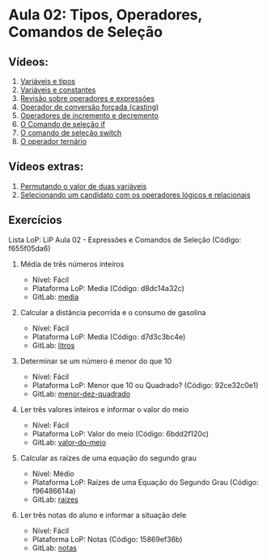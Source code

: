 # Aula 02: Tipos, Operadores, Comandos de Seleção

## Vídeos:

1. [Variáveis e tipos](https://youtu.be/R8xxBlvdo8o)
2. [Variáveis e constantes](https://youtu.be/llcQx0fCBvA)
3. [Revisão sobre operadores e expressões](https://youtu.be/rF7Xq7F8Qw0)
4. [Operador de conversão forçada (casting)](https://youtu.be/aJHJGCuNDhc)
5. [Operadores de incremento e decremento](https://youtu.be/X8VLMjGAupg)
6. [O Comando de seleção if](https://youtu.be/Os0RC80O0ko)
7. [O comando de seleção switch](https://youtu.be/BKZIi9Ed0U4)
8. [O operador ternário](https://youtu.be/DkxusQM2P08)


## Vídeos extras:

1. [Permutando o valor de duas variáveis](https://youtu.be/rXVTqsrdDp0)
2. [Selecionando um candidato com os operadores lógicos e relacionais](https://youtu.be/fhZvlZOdOHE)


## Exercícios

Lista LoP: LiP Aula 02 - Expressões e Comandos de Seleção (Código: f655f05da6)

1. Média de três números inteiros
	- Nível: Fácil
	- Plataforma LoP: Media (Código: d8dc14a32c)
	- GitLab: [media](https://gitlab.com/carlos_olarte/ect-lip/-/blob/master/var-exp/facil/media/)

2. Calcular a distância pecorrida e o consumo de gasolina
	- Nível: Fácil
	- Plataforma LoP: Media (Código: d7d3c3bc4e)
	- GitLab: [litros](https://gitlab.com/carlos_olarte/ect-lip/-/tree/master/var-exp/facil/litros/)

3. Determinar se um número é menor do que 10
	- Nível: Fácil
	- Plataforma LoP: Menor que 10 ou Quadrado? (Código: 92ce32c0e1)
	- GitLab: [menor-dez-quadrado](https://gitlab.com/carlos_olarte/ect-lip/-/tree/master/selecao/facil/menor-dez-quadrado)

4. Ler três valores inteiros e informar o valor do meio
	- Nível: Fácil
	- Plataforma LoP: Valor do meio (Código: 6bdd2f120c)
	- GitLab: [valor-do-meio](https://gitlab.com/carlos_olarte/ect-lip/-/tree/master/selecao/facil/valor-do-meio/)

5. Calcular as raízes de uma equação do segundo grau
	- Nível: Médio
	- Plataforma LoP: Raízes de uma Equação do Segundo Grau (Código: f96486614a)
	- GitLab: [raizes](https://gitlab.com/carlos_olarte/ect-lip/-/tree/master/selecao/medio/raizes)


6. Ler três notas do aluno e informar a situação dele
	- Nível: Fácil
	- Plataforma LoP: Notas (Código: 15869ef36b)
	- GitLab: [notas](https://gitlab.com/carlos_olarte/ect-lip/-/tree/master/selecao/facil/notas/)

